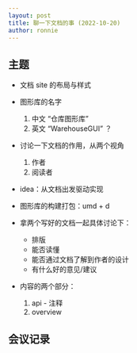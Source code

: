 ```yaml
---
layout: post
title: 聊一下文档的事 (2022-10-20)
author: ronnie
---
```


## 主题

- 文档 site 的布局与样式
- 图形库的名字

  1. 中文 “仓库图形库”
  2. 英文 “WarehouseGUI” ？

- 讨论一下文档的作用，从两个视角

  1. 作者
  2. 阅读者

- idea：从文档出发驱动实现

- 图形库的构建打包：umd + d
- 拿两个写好的文档一起具体讨论下：

  - 排版
  - 能否读懂
  - 能否通过文档了解到作者的设计
  - 有什么好的意见/建议

- 内容的两个部分：

  1. api - 注释
  2. overview

## 会议记录